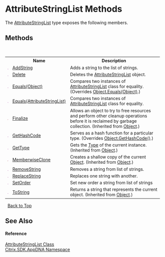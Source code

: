 # AttributeStringList Methods
 

The <a href="T_Citrix_SDK_AppDNA_AttributeStringList">AttributeStringList</a> type exposes the following members.


## Methods
&nbsp;<table><tr><th></th><th>Name</th><th>Description</th></tr><tr><td>![Public method](media/pubmethod.gif "Public method")</td><td><a href="M_Citrix_SDK_AppDNA_AttributeStringList_AddString">AddString</a></td><td>
Adds a string to the list of strings.</td></tr><tr><td>![Public method](media/pubmethod.gif "Public method")</td><td><a href="M_Citrix_SDK_AppDNA_AttributeStringList_Delete">Delete</a></td><td>
Deletes the <a href="T_Citrix_SDK_AppDNA_AttributeStringList">AttributeStringList</a> object.</td></tr><tr><td>![Public method](media/pubmethod.gif "Public method")</td><td><a href="M_Citrix_SDK_AppDNA_AttributeStringList_Equals_1">Equals(Object)</a></td><td>
Compares two instances of <a href="T_Citrix_SDK_AppDNA_AttributeStringList">AttributeStringList</a> class for equality.
 (Overrides <a href="http://msdn2.microsoft.com/en-us/library/bsc2ak47" target="_blank">Object.Equals(Object)</a>.)</td></tr><tr><td>![Public method](media/pubmethod.gif "Public method")</td><td><a href="M_Citrix_SDK_AppDNA_AttributeStringList_Equals">Equals(AttributeStringList)</a></td><td>
Compares two instances of <a href="T_Citrix_SDK_AppDNA_AttributeStringList">AttributeStringList</a> class for equality.</td></tr><tr><td>![Protected method](media/protmethod.gif "Protected method")</td><td><a href="http://msdn2.microsoft.com/en-us/library/4k87zsw7" target="_blank">Finalize</a></td><td>
Allows an object to try to free resources and perform other cleanup operations before it is reclaimed by garbage collection.
 (Inherited from <a href="http://msdn2.microsoft.com/en-us/library/e5kfa45b" target="_blank">Object</a>.)</td></tr><tr><td>![Public method](media/pubmethod.gif "Public method")</td><td><a href="M_Citrix_SDK_AppDNA_AttributeStringList_GetHashCode">GetHashCode</a></td><td>
Serves as a hash function for a particular type.
 (Overrides <a href="http://msdn2.microsoft.com/en-us/library/zdee4b3y" target="_blank">Object.GetHashCode()</a>.)</td></tr><tr><td>![Public method](media/pubmethod.gif "Public method")</td><td><a href="http://msdn2.microsoft.com/en-us/library/dfwy45w9" target="_blank">GetType</a></td><td>
Gets the <a href="http://msdn2.microsoft.com/en-us/library/42892f65" target="_blank">Type</a> of the current instance.
 (Inherited from <a href="http://msdn2.microsoft.com/en-us/library/e5kfa45b" target="_blank">Object</a>.)</td></tr><tr><td>![Protected method](media/protmethod.gif "Protected method")</td><td><a href="http://msdn2.microsoft.com/en-us/library/57ctke0a" target="_blank">MemberwiseClone</a></td><td>
Creates a shallow copy of the current <a href="http://msdn2.microsoft.com/en-us/library/e5kfa45b" target="_blank">Object</a>.
 (Inherited from <a href="http://msdn2.microsoft.com/en-us/library/e5kfa45b" target="_blank">Object</a>.)</td></tr><tr><td>![Public method](media/pubmethod.gif "Public method")</td><td><a href="M_Citrix_SDK_AppDNA_AttributeStringList_RemoveString">RemoveString</a></td><td>
Removes a string from list of strings.</td></tr><tr><td>![Public method](media/pubmethod.gif "Public method")</td><td><a href="M_Citrix_SDK_AppDNA_AttributeStringList_ReplaceString">ReplaceString</a></td><td>
Replaces one string with another.</td></tr><tr><td>![Public method](media/pubmethod.gif "Public method")</td><td><a href="M_Citrix_SDK_AppDNA_AttributeStringList_SetOrder">SetOrder</a></td><td>
Set new order a string from list of strings</td></tr><tr><td>![Public method](media/pubmethod.gif "Public method")</td><td><a href="http://msdn2.microsoft.com/en-us/library/7bxwbwt2" target="_blank">ToString</a></td><td>
Returns a string that represents the current object.
 (Inherited from <a href="http://msdn2.microsoft.com/en-us/library/e5kfa45b" target="_blank">Object</a>.)</td></tr></table>&nbsp;
<a href="#attributestringlist-methods">Back to Top</a>

## See Also


#### Reference
<a href="T_Citrix_SDK_AppDNA_AttributeStringList">AttributeStringList Class</a><br /><a href="N_Citrix_SDK_AppDNA">Citrix.SDK.AppDNA Namespace</a><br />